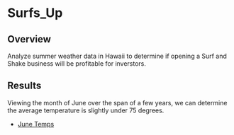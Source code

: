 # Surfs_Up

## Overview
Analyze summer weather data in Hawaii to determine if opening a Surf and Shake business will be profitable for inverstors.  

## Results
Viewing the month of June over the span of a few years, we can determine the average temperature is slightly under 75 degrees.
* [June Temps](https://github.com/JGarza4903/Surfs_Up/blob/main/resources/june_temps.png)
